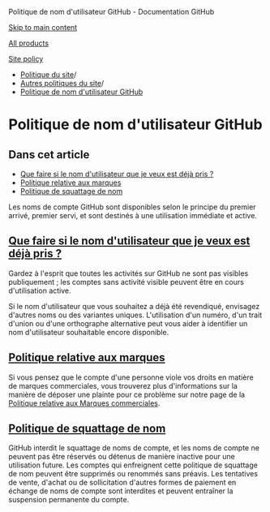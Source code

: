Politique de nom d'utilisateur GitHub - Documentation GitHub

[Skip to main content](#main-content)

[All products](/fr)

[Site policy](/site-policy)

* [Politique du site](/fr/site-policy)/
* [Autres politiques du site](/fr/site-policy/other-site-policies)/
* [Politique de nom d'utilisateur GitHub](/fr/site-policy/other-site-policies/github-username-policy)

Politique de nom d'utilisateur GitHub
==========

Dans cet article
----------

* [Que faire si le nom d'utilisateur que je veux est déjà pris ?](#que-faire-si-le-nom-dutilisateur-que-je-veux-est-déjà-pris)
* [Politique relative aux marques](#trademark-policy)
* [Politique de squattage de nom](#name-squatting-policy)

Les noms de compte GitHub sont disponibles selon le principe du premier arrivé, premier servi, et sont destinés à une utilisation immédiate et active.

[Que faire si le nom d'utilisateur que je veux est déjà pris ?](#que-faire-si-le-nom-dutilisateur-que-je-veux-est-déjà-pris)
----------

Gardez à l'esprit que toutes les activités sur GitHub ne sont pas visibles publiquement ; les comptes sans activité visible peuvent être en cours d'utilisation active.

Si le nom d'utilisateur que vous souhaitez a déjà été revendiqué, envisagez d'autres noms ou des variantes uniques. L'utilisation d'un numéro, d'un trait d'union ou d'une orthographe alternative peut vous aider à identifier un nom d'utilisateur souhaitable encore disponible.

[Politique relative aux marques](#trademark-policy)
----------

Si vous pensez que le compte d'une personne viole vos droits en matière de marques commerciales, vous trouverez plus d'informations sur la manière de déposer une plainte pour ce problème sur notre page de la [Politique relative aux Marques commerciales](/fr/site-policy/content-removal-policies/github-trademark-policy).

[Politique de squattage de nom](#name-squatting-policy)
----------

GitHub interdit le squattage de noms de compte, et les noms de compte ne peuvent pas être réservés ou détenus de manière inactive pour une utilisation future. Les comptes qui enfreignent cette politique de squattage de nom peuvent être supprimés ou renommés sans préavis. Les tentatives de vente, d'achat ou de sollicitation d'autres formes de paiement en échange de noms de compte sont interdites et peuvent entraîner la suspension permanente du compte.
